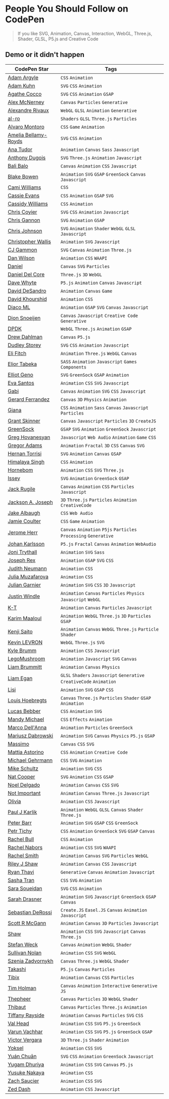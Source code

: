 # People You Should Follow on CodePen

> If you like SVG, Animation, Canvas, Interaction, WebGL, Three.js, Shader, GLSL, P5.js and Creative Code

## Demo or it didn't happen

| CodePen Star                                               | Tags                                                                  |
| ---------------------------------------------------------- | --------------------------------------------------------------------- |
| [Adam Argyle](https://codepen.io/argyleink)                | `CSS` `Animation`                                                     |
| [Adam Kuhn](https://codepen.io/cobra_winfrey/)             | `SVG` `CSS` `Animation`                                               |
| [Agathe Cocco](https://codepen.io/agathaco/)               | `SVG` `CSS` `Animation` `GSAP`                                        |
| [Alex McNerney](https://codepen.io/ajm13/)                 | `Canvas` `Particles` `Generative`                                     |
| [Alexandre Rivaux](https://codepen.io/alexr4/)             | `WebGL` `GLSL` `Animation` `Generative`                               |
| [al-ro](https://codepen.io/al-ro)                          | `Shaders` `GLSL` `Three.js` `Particles`                               |
| [Alvaro Montoro](https://codepen.io/alvaromontoro/)        | `CSS` `Game` `Animation`                                              |
| [Amelia Bellamy-Royds](https://codepen.io/AmeliaBR/)       | `SVG` `CSS` `Animation`                                               |
| [Ana Tudor](https://codepen.io/thebabydino/)               | `Animation` `Canvas` `Sass` `Javascript`                              |
| [Anthony Dugois](http://codepen.io/anthonydugois/)         | `SVG` `Three.js` `Animation` `Javascript`                             |
| [Bali Balo](https://codepen.io/bali_balo/)                 | `Canvas` `Animation` `CSS` `Javascript`                               |
| [Blake Bowen](http://codepen.io/osublake/)                 | `Animation` `SVG` `GSAP` `GreenSock` `Canvas` `Javascript`            |
| [Cami Williams](https://codepen.io/cwillycs/)              | `CSS`                                                                 |
| [Cassie Evans](https://codepen.io/cassie-codes/)           | `CSS` `Animation` `GSAP` `SVG`                                        |
| [Cassidy Williams](https://codepen.io/cassidoo/)           | `CSS` `Animation`                                                     |
| [Chris Coyier](https://codepen.io/chriscoyier/)            | `SVG` `CSS` `Animation` `Javascript`                                  |
| [Chris Gannon](https://codepen.io/chrisgannon/)            | `SVG` `Animation` `GSAP`                                              |
| [Chris Johnson](https://codepen.io/jhnsnc/)                | `SVG` `Animation` `Shader` `WebGL` `GLSL` `Javascript`                |
| [Christopher Wallis](https://codepen.io/notoriousb1t/)     | `Animation` `SVG` `Javascript`                                        |
| [CJ Gammon](https://codepen.io/cjgammon/)                  | `SVG` `Canvas` `Animation` `Three.js`                                 |
| [Dan Wilson](https://codepen.io/danwilson/)                | `Animation` `CSS` `WAAPI`                                             |
| [Daniel](https://codepen.io/scorch/)                       | `Canvas` `SVG` `Particles`                                            |
| [Daniel Del Core](https://codepen.io/delcore92/)           | `Three.js` `3D` `WebGL`                                               |
| [Dave Whyte](https://codepen.io/beesandbombs/)             | `P5.js` `Animation` `Canvas` `Javascript`                             |
| [David DeSandro](https://codepen.io/desandro/)             | `Animation` `Canvas` `Game`                                           |
| [David Khourshid](https://codepen.io/davidkpiano/)         | `Animation` `CSS`                                                     |
| [Diaco ML](https://codepen.io/MAW/)                        | `Animation` `GSAP` `SVG` `Canvas` `Javascript`                        |
| [Dion Snoeijen](https://codepen.io/octopus11/)             | `Canvas` `Javascript` `Creative Code` `Generative`                    |
| [DPDK](https://codepen.io/dpdknl/)                         | `WebGL` `Three.js` `Animation` `GSAP`                                 |
| [Drew Dahlman](https://codepen.io/DrewDahlman/)            | `Canvas` `P5.js`                                                      |
| [Dudley Storey](https://codepen.io/dudleystorey/)          | `SVG` `CSS` `Animation` `Javascript`                                  |
| [Eli Fitch](https://codepen.io/elifitch/)                  | `Animation` `Three.js` `WebGL` `Canvas`                               |
| [Elior Tabeka](https://codepen.io/eliortabeka/)            | `SASS` `Animation` `Javascript` `Games` `Components`                  |
| [Elliot Geno](https://codepen.io/pyrografix/)              | `SVG` `GreenSock` `GSAP` `Animation`                                  |
| [Eva Santos](https://codepen.io/SoyEva/)                   | `Animation` `CSS` `SVG` `Javascript`                                  |
| [Gabi](https://codepen.io/enxaneta/)                       | `Canvas` `Animation` `SVG` `CSS` `Javascript`                         |
| [Gerard Ferrandez](https://codepen.io/ge1doot/)            | `Canvas` `3D` `Physics` `Animation`                                   |
| [Giana](https://codepen.io/giana/)                         | `CSS` `Animation` `Sass` `Canvas` `Javascript` `Particles`            |
| [Grant Skinner](https://codepen.io/gskinner)               | `Canvas` `Javascript` `Particles` `3D` `CreateJS`                     |
| [GreenSock](https://codepen.io/GreenSock/)                 | `GSAP` `SVG` `Animation` `GreenSock` `Javascript`                     |
| [Greg Hovanesyan](https://codepen.io/gregh/)               | `Javascript` `Web Audio` `Animation` `Game` `CSS`                     |
| [Gregor Adams](https://codepen.io/pixelass/)               | `Animation` `Fractal` `3D` `CSS` `Canvas` `SVG`                       |
| [Hernan Torrisi](http://codepen.io/airnan/)                | `SVG` `Animation` `Canvas` `GSAP`                                     |
| [Himalaya Singh](https://codepen.io/himalayasingh/)        | `CSS` `Animation`                                                     |
| [Hornebom](https://codepen.io/Hornebom/)                   | `Animation` `CSS` `SVG` `Three.js`                                    |
| [Issey](https://codepen.io/issey/)                         | `SVG` `Animation` `GreenSock` `GSAP`                                  |
| [Jack Rugile](https://codepen.io/jackrugile/)              | `Canvas` `Animation` `CSS` `Particles` `Javascript`                   |
| [Jackson A. Joseph](http://codepen.io/alexandrejosephdev/) | `3D` `Three.js` `Particles` `Animation` `CreativeCode`                |
| [Jake Albaugh](https://codepen.io/jakealbaugh/)            | `CSS` `Web Audio`                                                     |
| [Jamie Coulter](https://codepen.io/jcoulterdesign/)        | `CSS` `Game` `Animation`                                              |
| [Jerome Herr](https://codepen.io/p5art/)                   | `Canvas` `Animation` `P5js` `Particles` `Processing` `Generative`     |
| [Johan Karlsson](http://codepen.io/DonKarlssonSan/)        | `P5.js` `Fractal` `Canvas` `Animation` `WebAudio`                     |
| [Joni Trythall](http://codepen.io/jonitrythall/)           | `Animation` `SVG` `Sass`                                              |
| [Joseph Rex](https://codepen.io/josephrexme/)              | `Animation` `GSAP` `SVG` `CSS`                                        |
| [Judith Neumann](https://codepen.io/judag/)                | `Animation` `CSS`                                                     |
| [Julia Muzafarova](https://codepen.io/miocene/)            | `Animation` `CSS`                                                     |
| [Julian Garnier](https://codepen.io/juliangarnier/)        | `Animation` `SVG` `CSS` `3D` `Javascript`                             |
| [Justin Windle](http://codepen.io/soulwire/)               | `Animation` `Canvas` `Particles` `Physics` `Javascript` `WebGL`       |
| [K-T](http://codepen.io/K-T/)                              | `Animation` `Canvas` `Particles` `Javascript`                         |
| [Karim Maaloul](https://codepen.io/Yakudoo/)               | `Animation` `WebGL` `Three.js` `3D` `Particles` `GSAP`                |
| [Kenji Saito](http://codepen.io/kenjiSpecial/)             | `Animation` `Canvas` `WebGL` `Three.js` `Particle` `Shader`           |
| [Kevin LEVRON](https://codepen.io/soju22/pens/tags/)       | `WebGL` `Three.js` `SVG`                                              |
| [Kyle Brumm](https://codepen.io/kjbrum/)                   | `Animation` `CSS` `Javascript`                                        |
| [LegoMushroom](http://codepen.io/sol0mka/)                 | `Animation` `Javascript` `SVG` `Canvas`                               |
| [Liam Brummitt](http://codepen.io/liabru/)                 | `Animation` `Canvas` `Physics`                                        |
| [Liam Egan](https://codepen.io/shubniggurath/)             | `GLSL` `Shaders` `Javascript` `Generative` `CreativeCode` `Animation` |
| [Lisi](https://codepen.io/lisilinhart/)                    | `Animation` `SVG` `GSAP` `CSS`                                        |
| [Louis Hoebregts](https://codepen.io/Mamboleoo/)           | `Canvas` `Three.js` `Particles` `Shader` `GSAP` `Animation`           |
| [Lucas Bebber](http://codepen.io/lbebber/)                 | `CSS` `Animation` `SVG`                                               |
| [Mandy Michael](https://codepen.io/mandymichael/)          | `CSS` `Effects` `Animation`                                           |
| [Marco Dell'Anna](https://codepen.io/plasm/)               | `Animation` `Particles` `GreenSock`                                   |
| [Mariusz Dabrowski](https://codepen.io/MarioD/)            | `Animation` `SVG` `Canvas` `Physics` `P5.js` `GSAP`                   |
| [Massimo](https://codepen.io/_massimo/)                    | `Canvas` `CSS` `SVG`                                                  |
| [Mattia Astorino](http://codepen.io/equinusocio/)          | `CSS` `Animation` `Creative Code`                                     |
| [Michael Gehrmann](http://codepen.io/g12n/)                | `CSS` `SVG` `Animation`                                               |
| [Mike Schultz](https://codepen.io/mike-schultz/)           | `Animation` `SVG` `CSS`                                               |
| [Nat Cooper](https://codepen.io/natacoops/)                | `SVG` `Animation` `CSS` `GSAP`                                        |
| [Noel Delgado](https://codepen.io/noeldelgado/)            | `Animation` `Canvas` `CSS` `SVG`                                      |
| [Not Important](https://codepen.io/clindsey/)              | `Animation` `Canvas` `Three.js` `Javascript`                          |
| [Olivia](https://codepen.io/oliviale/)                     | `Animation` `CSS` `Javascript`                                        |
| [Paul J Karlik](https://codepen.io/pjkarlik)               | `Animation` `WebGL` `GLSL` `Canvas` `Shader` `Three.js`               |
| [Peter Barr](https://codepen.io/petebarr/)                 | `Animation` `SVG` `GSAP` `CSS` `GreenSock`                            |
| [Petr Tichy](https://codepen.io/ihatetomatoes/)            | `CSS` `Animation` `GreenSock` `SVG` `GSAP` `Canvas`                   |
| [Rachel Bull](https://codepen.io/rachel_web/)              | `CSS` `Animation`                                                     |
| [Rachel Nabors](https://codepen.io/rachelnabors/)          | `Animation` `CSS` `SVG` `WAAPI`                                       |
| [Rachel Smith](https://codepen.io/rachsmith/)              | `Animation` `Canvas` `SVG` `Particles` `WebGL`                        |
| [Riley J Shaw](https://codepen.io/rileyjshaw/)             | `Animation` `Canvas` `CSS` `Javascript`                               |
| [Ryan Thavi](https://codepen.io/rthavi/)                   | `Generative` `Canvas` `Animation` `Javascript`                        |
| [Sasha Tran](https://codepen.io/sashatran/)                | `CSS` `SVG` `Animation`                                               |
| [Sara Soueidan](http://codepen.io/SaraSoueidan/)           | `SVG` `CSS` `Animation`                                               |
| [Sarah Drasner](http://codepen.io/sdras/)                  | `Animation` `SVG` `Javascript` `GreenSock` `GSAP` `Canvas`            |
| [Sebastian DeRossi](https://codepen.io/derossi_s/)         | `Create.JS` `Easel.JS` `Canvas` `Animation` `Javascript`              |
| [Scott R McGann](https://codepen.io/cantelope/)            | `Animation` `Canvas` `3D` `Particles` `Javascript`                    |
| [Shaw](https://codepen.io/shshaw/)                         | `Animation` `CSS` `SVG` `Javascript` `Canvas` `Three.js`              |
| [Stefan Weck](https://codepen.io/stefanweck/)              | `Canvas` `Animation` `WebGL` `Shader`                                 |
| [Sullivan Nolan](https://codepen.io/nolakat/)              | `Animation` `CSS` `SVG` `WebGL`                                       |
| [Szenia Zadvornykh](https://codepen.io/zadvorsky/)         | `Canvas` `Three.js` `WebGL` `Shader`                                  |
| [Takashi](https://codepen.io/tksiiii/)                     | `P5.js` `Canvas` `Particles`                                          |
| [Tibix](https://codepen.io/Tibixx/)                        | `Animation` `Canvas` `CSS` `Particles`                                |
| [Tim Holman](https://codepen.io/tholman/)                  | `Canvas` `Animation` `Interactive` `Generative` `JS`                  |
| [Thepheer](https://codepen.io/thepheer/)                   | `Canvas` `Particles` `3D` `WebGL` `Shader`                            |
| [Thibaut](http://codepen.io/Thibka/)                       | `Canvas` `Particles` `Three.js` `Animation`                           |
| [Tiffany Rayside](http://codepen.io/tmrDevelops/)          | `Animation` `Canvas` `Particles` `SVG` `CSS`                          |
| [Val Head](https://codepen.io/valhead/)                    | `Animation` `CSS` `SVG` `P5.js` `GreenSock`                           |
| [Varun Vachhar](https://codepen.io/winkerVSbecks/)         | `Animation` `CSS` `SVG` `P5.js` `GreenSock` `GSAP`                    |
| [Victor Vergara](https://codepen.io/vcomics/)              | `3D` `Three.js` `Shader` `Animation`                                  |
| [Yoksel](https://codepen.io/yoksel/)                       | `Animation` `CSS` `SVG`                                               |
| [Yuán Chuān](https://codepen.io/yuanchuan/)                | `SVG` `CSS` `Animation` `GreenSock` `Javascript`                      |
| [Yugam Dhuriya](https://codepen.io/pizza3/)                | `Animation` `CSS` `SVG` `Canvas` `P5.js`                              |
| [Yusuke Nakaya](https://codepen.io/YusukeNakaya/)          | `Animation` `CSS`                                                     |
| [Zach Saucier](http://codepen.io/Zeaklous/)                | `Animation` `CSS` `SVG`                                               |
| [Zed Dash](https://codepen.io/z-/)                         | `Animation` `CSS` `Javascript`                                        |
